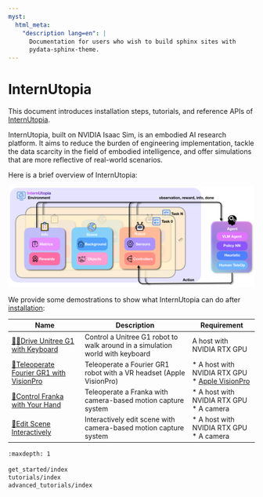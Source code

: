 ```yaml
---
myst:
  html_meta:
    "description lang=en": |
      Documentation for users who wish to build sphinx sites with
      pydata-sphinx-theme.
---
```


# InternUtopia

This document introduces installation steps, tutorials, and reference APIs of [InternUtopia](https://github.com/InternRobotics/InternUtopia).

InternUtopia, built on NVIDIA Isaac Sim, is an embodied AI research platform. It aims to reduce the burden of engineering implementation, tackle the data scarcity in the field of embodied intelligence, and offer simulations that are more reflective of real-world scenarios.

Here is a brief overview of InternUtopia:

![overview](../../_static/image/overview_v2.webp)

We provide some demostrations to show what InternUtopia can do after [installation](./get_started/installation.md):

| Name | Description | Requirement |
| --- | --- | --- |
| [🚶‍➡️Drive Unitree G1 with Keyboard](./get_started/drive-unitree-g1-with-keyboard.html) | Control a Unitree G1 robot to walk around in a simulation world with keyboard | A host with NVIDIA RTX GPU |
| [🥽Teleoperate Fourier GR1 with VisionPro](./get_started/teleoprate-fourier-gr1-with-visionpro.html) | Teleoperate a Fourier GR1 robot with a VR headset (Apple VisionPro) | * A host with NVIDIA RTX GPU <br /> * [Apple VisionPro](https://www.apple.com/apple-vision-pro/) |
| [👋Control Franka with Your Hand](./get_started/control-franak-with-your-hand.html) | Teleoperate a Franka with camera-based motion capture system | * A host with NVIDIA RTX GPU <br /> * A camera |
| [🫳Edit Scene Interactively](./get_started/edit-scene-interactively.md) | Interactively edit scene with camera-based motion capture system | * A host with NVIDIA RTX GPU <br /> * A camera |



```{toctree}
:maxdepth: 1

get_started/index
tutorials/index
advanced_tutorials/index
```
